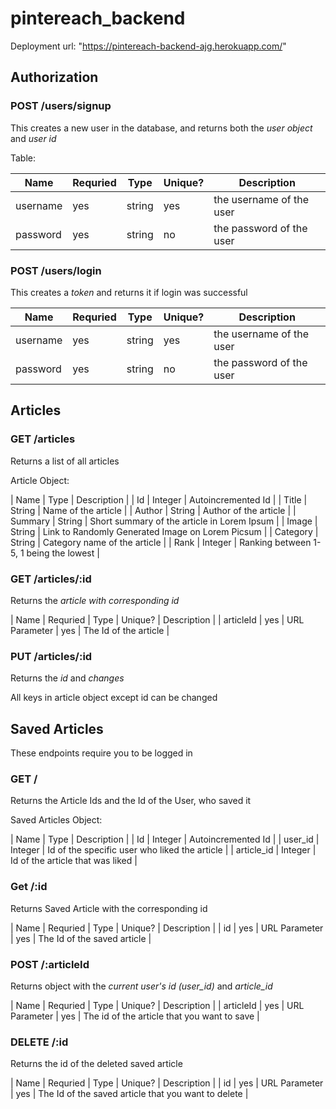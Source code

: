 # pintereach_backend

Deployment url: "https://pintereach-backend-ajg.herokuapp.com/"

## Authorization

### POST /users/signup

This creates a new user in the database, and returns both the *user object* and *user id*

Table:

| Name     | Requried | Type   | Unique?   | Description                  |
|----------|----------|--------|-----------|------------------------------|
| username |   yes    | string |     yes   | the username of the user     |
| password |   yes    | string |     no    | the password of the user     |

### POST /users/login

This creates a *token* and returns it if login was successful

| Name     | Requried | Type   | Unique?   | Description                  |
|----------|----------|--------|-----------|------------------------------|
| username |   yes    | string |     yes   | the username of the user     |
| password |   yes    | string |     no    | the password of the user     |

## Articles

### GET /articles

Returns a list of all articles

Article Object:

| Name     | Type    | Description                                      |
| Id       | Integer | Autoincremented Id                               |
| Title    | String  | Name of the article                              |
| Author   | String  | Author of the article                            |
| Summary  | String  | Short summary of the article in Lorem Ipsum      |
| Image    | String  | Link to Randomly Generated Image on Lorem Picsum |
| Category | String  | Category name of the article                     |
| Rank     | Integer | Ranking between 1-5, 1 being the lowest          |

### GET /articles/:id

Returns the *article with corresponding id*

| Name      | Requried | Type          | Unique?   | Description           |
| articleId |    yes   | URL Parameter |   yes     | The Id of the article |

### PUT /articles/:id

Returns the *id* and *changes*

All keys in article object except id can be changed

## Saved Articles

These endpoints require you to be logged in

### GET /

Returns the Article Ids and the Id of the User, who saved it

Saved Articles Object:

| Name       | Type    | Description                                      |
| Id         | Integer | Autoincremented Id                               |
| user_id    | Integer | Id of the specific user who liked the article    |
| article_id | Integer | Id of the article that was liked                 |

### Get /:id

Returns Saved Article with the corresponding id

| Name      | Requried | Type          | Unique?   | Description                 |
| id        |    yes   | URL Parameter |   yes     | The Id of the saved article |

### POST /:articleId

Returns object with the *current user's id (user_id)* and *article_id*

| Name             | Requried | Type          | Unique?   | Description                                 |
| articleId        |    yes   | URL Parameter |   yes     | The id of the article that you want to save |

### DELETE /:id

Returns the id of the deleted saved article

| Name      | Requried | Type          | Unique?   | Description                                         |
| id        |    yes   | URL Parameter |   yes     | The Id of the saved article that you want to delete |
